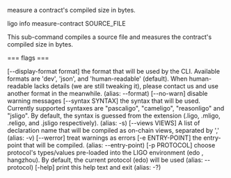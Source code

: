 measure a contract\'s compiled size in bytes.

ligo info measure-contract SOURCE_FILE

This sub-command compiles a source file and measures the contract\'s
compiled size in bytes.

=== flags ===

\[\--display-format format\] the format that will be used by the CLI.
Available formats are \'dev\', \'json\', and \'human-readable\'
(default). When human-readable lacks details (we are still tweaking it),
please contact us and use another format in the meanwhile. (alias:
\--format) \[\--no-warn\] disable warning messages \[\--syntax SYNTAX\]
the syntax that will be used. Currently supported syntaxes are
\"pascaligo\", \"cameligo\", \"reasonligo\" and \"jsligo\". By default,
the syntax is guessed from the extension (.ligo, .mligo, .religo, and
.jsligo respectively). (alias: -s) \[\--views VIEWS\] A list of
declaration name that will be compiled as on-chain views, separated by
\',\' (alias: -v) \[\--werror\] treat warnings as errors \[-e
ENTRY-POINT\] the entry-point that will be compiled. (alias:
\--entry-point) \[-p PROTOCOL\] choose protocol\'s types/values
pre-loaded into the LIGO environment (edo , hangzhou). By default, the
current protocol (edo) will be used (alias: \--protocol) \[-help\] print
this help text and exit (alias: -?)
